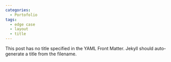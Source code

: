 ```yaml
---
categories:
  - Portofolio
tags:
  - edge case
  - layout
  - title
---
```


This post has no title specified in the YAML Front Matter. Jekyll should auto-generate a title from the filename.